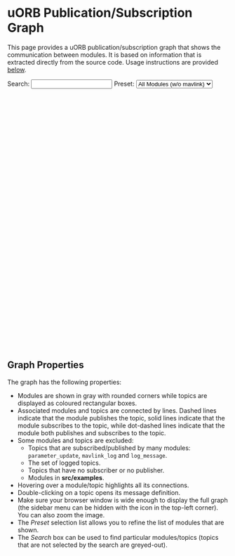 # uORB Publication/Subscription Graph

This page provides a uORB publication/subscription graph that shows the communication between modules.
It is based on information that is extracted directly from the source code.
Usage instructions are provided [below](#graph-properties).


Search: <input id="search" type="text" >
Preset: <select id ="select-graph" name="select-graph">
    <option value='graph_full_no_mavlink.json'>All Modules (w/o mavlink)</option>
    <option value='graph_full.json'>All Modules</option>
    <option value='graph_px4_sitl.json'>SITL Modules</option>
    <option value='graph_px4_fmu-v5.json'>FMUv5 Modules</option>
    <option value='graph_px4_fmu-v4.json'>FMUv4 Modules</option>
    <option value='graph_px4_fmu-v2.json'>FMUv2 Modules</option>
</select>
<br/>
<svg id="svg-graph" width="1200" height="1400" style="text-align: center; margin-left: -230px; margin-right: -230px;"></svg>
<script type="application/javascript" src="https://d3js.org/d3.v4.min.js" asysc></script>
<script type="application/javascript" src="uorb_graph.js" asysc></script>


## Graph Properties

The graph has the following properties:

- Modules are shown in gray with rounded corners while topics are displayed as coloured rectangular boxes.
- Associated modules and topics are connected by lines.
  Dashed lines indicate that the module publishes the topic, solid lines indicate that the module subscribes to the topic, while dot-dashed lines indicate that the module both publishes and subscribes to the topic.
- Some modules and topics are excluded:
  - Topics that are subscribed/published by many modules: `parameter_update`, `mavlink_log` and `log_message`.
  - The set of logged topics.
  - Topics that have no subscriber or no publisher.
  - Modules in **src/examples**.
- Hovering over a module/topic highlights all its connections.
- Double-clicking on a topic opens its message definition.
- Make sure your browser window is wide enough to display the full graph (the sidebar menu can be hidden with the icon in the top-left corner).
  You can also zoom the image.
- The *Preset* selection list allows you to refine the list of modules that are shown.
- The *Search* box can be used to find particular modules/topics (topics that are not selected by the search are greyed-out).

